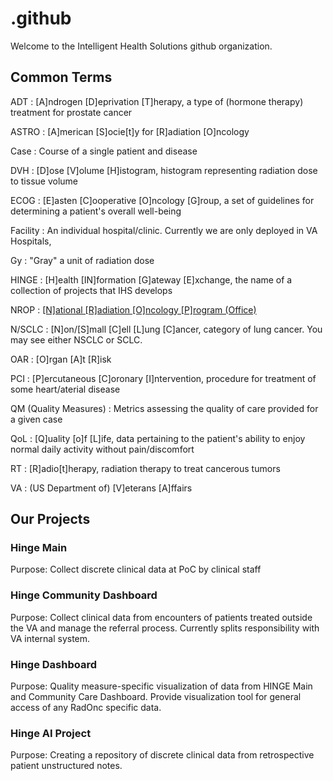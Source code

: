 # .github

Welcome to the Intelligent Health Solutions github organization.

## Common Terms

ADT
: [A]ndrogen [D]eprivation [T]herapy, a type of (hormone therapy) treatment for prostate cancer

ASTRO
: [A]merican [S]ocie[t]y for [R]adiation [O]ncology

Case
: Course of a single patient and disease

DVH
: [D]ose [V]olume [H]istogram, histogram representing radiation dose to tissue volume

ECOG
: [E]asten [C]ooperative [O]ncology [G]roup, a set of guidelines for determining a patient's overall well-being

Facility
: An individual hospital/clinic. Currently we are only deployed in VA Hospitals,

Gy
: "Gray" a unit of radiation dose

HINGE
: [H]ealth [IN]formation [G]ateway [E]xchange, the name of a collection of projects that IHS develops

NROP
: [[N]ational [R]adiation [O]ncology [P]rogram (Office)](https://www.cancer.va.gov/radiation-oncology-at-va.html)

N/SCLC
: [N]on/[S]mall [C]ell [L]ung [C]ancer, category of lung cancer. You may see either NSCLC or SCLC.

OAR
: [O]rgan [A]t [R]isk

PCI
: [P]ercutaneous [C]oronary [I]ntervention, procedure for treatment of some heart/aterial disease

QM (Quality Measures)
: Metrics assessing the quality of care provided for a given case

QoL
: [Q]uality [o]f [L]ife, data pertaining to the patient's ability to enjoy normal daily activity without pain/discomfort

RT
: [R]adio[t]herapy, radiation therapy to treat cancerous tumors

VA
: (US Department of) [V]eterans [A]ffairs

## Our Projects

### Hinge Main

Purpose: Collect discrete clinical data at PoC by clinical staff

### Hinge Community Dashboard

Purpose: Collect clinical data from encounters of patients treated outside the VA and manage the referral process. Currently splits responsibility with VA internal system.

### Hinge Dashboard

Purpose: Quality measure-specific visualization of data from HINGE Main and Community Care Dashboard. Provide visualization tool for general access of any RadOnc specific data.

### Hinge AI Project

Purpose: Creating a repository of discrete clinical data from retrospective patient unstructured notes.
